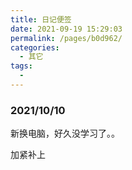 ```yaml
---
title: 日记便签
date: 2021-09-19 15:29:03
permalink: /pages/b0d962/
categories:
  - 其它
tags:
  - 
---
```


### 2021/10/10

新换电脑，好久没学习了。。

加紧补上
